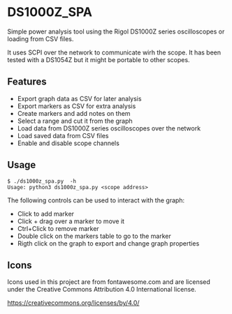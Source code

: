 # DS1000Z_SPA

Simple power analysis tool using the Rigol DS1000Z series oscilloscopes or 
loading from CSV files.

It uses SCPI over the network to communicate wirh the scope. It has been tested
with a DS1054Z but it might be portable to other scopes.

## Features

- Export graph data as CSV for later analysis
- Export markers as CSV for extra analysis
- Create markers and add notes on them
- Select a range and cut it from the graph
- Load data from DS1000Z series oscilloscopes over the network
- Load saved data from CSV files
- Enable and disable scope channels

## Usage

```
$ ./ds1000z_spa.py  -h
Usage: python3 ds1000z_spa.py <scope address>
```

The following controls can be used to interact with the graph:

- Click to add marker
- Click + drag over a marker to move it
- Ctrl+Click to remove marker
- Double click on the markers table to go to the marker
- Rigth click on the graph to export and change graph properties


## Icons

Icons used in this project are from fontawesome.com and are licensed under the
Creative Commons Attribution 4.0 International license.

https://creativecommons.org/licenses/by/4.0/
